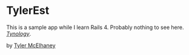 # TylerEst

This is a sample app while I learn Rails 4. Probably nothing to see here. [*Tynology*](http://www.tynology.com).

by [Tyler McElhaney](http://www.tynology.com)